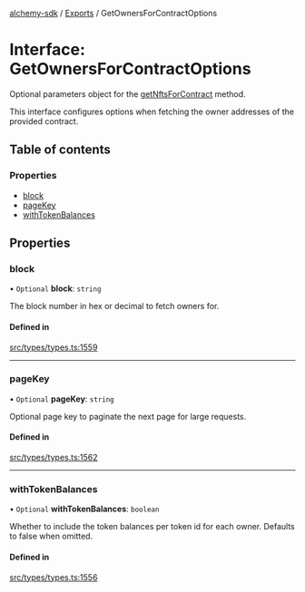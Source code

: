 [alchemy-sdk](../README.md) / [Exports](../modules.md) / GetOwnersForContractOptions

# Interface: GetOwnersForContractOptions

Optional parameters object for the [getNftsForContract](../classes/NftNamespace.md#getnftsforcontract) method.

This interface configures options when fetching the owner addresses of the
provided contract.

## Table of contents

### Properties

- [block](GetOwnersForContractOptions.md#block)
- [pageKey](GetOwnersForContractOptions.md#pagekey)
- [withTokenBalances](GetOwnersForContractOptions.md#withtokenbalances)

## Properties

### block

• `Optional` **block**: `string`

The block number in hex or decimal to fetch owners for.

#### Defined in

[src/types/types.ts:1559](https://github.com/alchemyplatform/alchemy-sdk-js/blob/a8bc079/src/types/types.ts#L1559)

___

### pageKey

• `Optional` **pageKey**: `string`

Optional page key to paginate the next page for large requests.

#### Defined in

[src/types/types.ts:1562](https://github.com/alchemyplatform/alchemy-sdk-js/blob/a8bc079/src/types/types.ts#L1562)

___

### withTokenBalances

• `Optional` **withTokenBalances**: `boolean`

Whether to include the token balances per token id for each owner. Defaults
to false when omitted.

#### Defined in

[src/types/types.ts:1556](https://github.com/alchemyplatform/alchemy-sdk-js/blob/a8bc079/src/types/types.ts#L1556)
